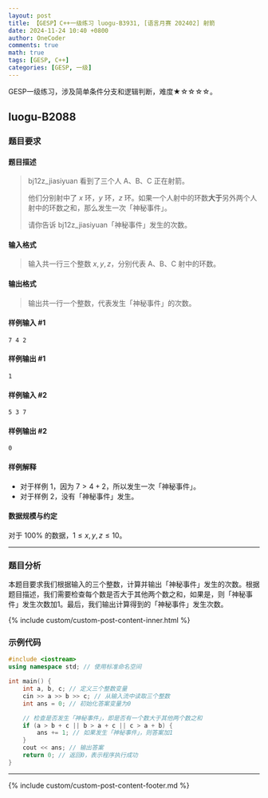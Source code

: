 ```yaml
---
layout: post
title: 【GESP】C++一级练习 luogu-B3931, [语言月赛 202402] 射箭
date: 2024-11-24 10:40 +0800
author: OneCoder
comments: true
math: true
tags: [GESP, C++]
categories: [GESP, 一级]
---
```

GESP一级练习，涉及简单条件分支和逻辑判断，难度★☆☆☆☆。

<!--more-->

## luogu-B2088

### 题目要求

#### 题目描述

>bj12z_jiasiyuan 看到了三个人 A、B、C 正在射箭。
>
>他们分别射中了 $x$ 环，$y$ 环，$z$ 环。如果一个人射中的环数**大于**另外两个人射中的环数之和，那么发生一次「神秘事件」。
>
>请你告诉 bj12z_jiasiyuan「神秘事件」发生的次数。

#### 输入格式

>输入共一行三个整数 $x,y,z$，分别代表 A、B、C 射中的环数。

#### 输出格式

>输出共一行一个整数，代表发生「神秘事件」的次数。

#### 样例输入 #1

```console
7 4 2
```

#### 样例输出 #1

```console
1
```

#### 样例输入 #2

```console
5 3 7
```

#### 样例输出 #2

```console
0
```

#### 样例解释

- 对于样例 1，因为 $7 > 4 + 2$，所以发生一次「神秘事件」。
- 对于样例 2，没有「神秘事件」发生。

#### 数据规模与约定

对于 $100\%$ 的数据，$1 \leq x, y, z \leq 10$。

---

### 题目分析

本题目要求我们根据输入的三个整数，计算并输出「神秘事件」发生的次数。根据题目描述，我们需要检查每个数是否大于其他两个数之和，如果是，则「神秘事件」发生次数加1。最后，我们输出计算得到的「神秘事件」发生次数。

{% include custom/custom-post-content-inner.html %}

### 示例代码

```cpp
#include <iostream>
using namespace std; // 使用标准命名空间

int main() {
    int a, b, c; // 定义三个整数变量
    cin >> a >> b >> c; // 从输入流中读取三个整数
    int ans = 0; // 初始化答案变量为0

    // 检查是否发生「神秘事件」，即是否有一个数大于其他两个数之和
    if (a > b + c || b > a + c || c > a + b) {
        ans += 1; // 如果发生「神秘事件」，则答案加1
    }
    cout << ans; // 输出答案
    return 0; // 返回0，表示程序执行成功
}
```

---

{% include custom/custom-post-content-footer.md %}

